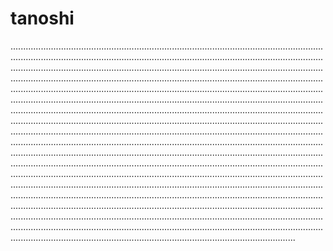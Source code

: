 # tanoshi

.........................................................................................................................................................................................................................................................................................................................................................................................................................................................................................................................................................................................................................................................................................................................................................................................................................................................................................................................................................................................................................................................................................................................................................................................................................................................................................................................................................................................................................................................................................................................................................................................................................................................................................................................................................................................................................................................................................................................................................................................................................................................................................................................................................................................................................................................................................................................................................................................................................................